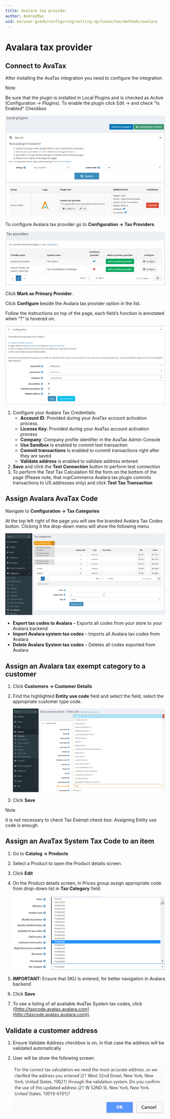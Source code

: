 ```yaml
---
title: Avalara tax provider
author: AndreiMaz
uid: en/user-guide/configuring/setting-up/taxes/tax/methods/avalara
---
```

# Avalara tax provider

## Connect to AvaTax

After installing the AvaTax integration you need to configure the integration

> [!NOTE]
> Be sure that the plugin is installed in Local Plugins and is checked as Active (Configuration → Plugins). To enable the
plugin click Edit  → and check “Is Enabled” Checkbox

![Local plugins](_static/avalara/local-plugins.png)

To configure Avalara tax provider go to **Configuration → Tax Providers**.

![Tax Providers](_static/avalara/tax-providers.png)

Click **Mark as Primary Provider**.

Click **Configure** beside the Avalara tax provider option in the list.

Follow the instructions on top of the page, each field’s function is annotated when “?” is hovered on.

![Configuration](_static/avalara/avalara-configuration.png)

1. Configure your Avalara Tax Credentials:
    * **Account ID**: Provided during your AvaTax account activation process.
    * **License Key**: Provided during your AvaTax account activation process
    * **Company**: Company profile identifier in the AvaTax Admin Console
    * **Use Sandbox** Is enabled to commit test transaction
    * **Commit transactions** Is enabled to commit transactions right after they are saved
    * **Validate address** is enabled to validate address entered
1. **Save** and click the **Test Connection** button to perform test connection
1. To perform the Test Tax Calculation fill the form on the bottom of the page (Please note, that nopCommerce
Avalara tax plugin commits transactions to US addresses only) and click **Test Tax Transaction**

## Assign Avalara AvaTax Code

Navigate to **Configuration → Tax Categories**

At the top left right of the page you will see the branded Avalara Tax Codes button. Clicking it the drop-down menu will
show the following menu

![Tax categoties](_static/avalara/tax-categories.png)

* **Export tax codes to Avalara** – Exports all codes from your store to your Avalara backend
* **Import Avalara system tax codes** – Imports all Avalara tax codes from Avalara
* **Delete Avalara System tax codes** – Deletes all codes exported from Avalara

## Assign an Avalara tax exempt category to a customer

1. Click **Customers → Customer Details**
1. Find the highlighted **Entity use code** field and select the field, select the appropriate customer type
code.

    ![Customer details](_static/avalara/customer-entity-use-code.png)
1. Click **Save**

> [!NOTE]
> It is not necessary to check Tax Exempt check box: Assigning Entity use code is enough

## Assign an AvaTax System Tax Code to an item

1. Go to **Catalog → Products**
1. Select a Product to open the Product details screen.
1. Click **Edit**
1. On the Product details screen, in Prices group assign appropriate code from drop-down list in **Tax Category** field.

    ![Product tax category](_static/avalara/product-tax-category.png)
1. **IMPORTANT:** Ensure that SKU is entered, for better navigation in Avalara backend
1. Click **Save**
1. To see a listing of all available AvaTax System tax codes, click ([http://taxcode.avatax.avalara.com](http://taxcode.avatax.avalara.com)).

## Validate a customer address

1. Ensure Validate Address checkbox is on, in that case the address will be validated automatically
1. User will be show the following screen:

    ![Validate address](_static/avalara/validate-customer-address.png)
